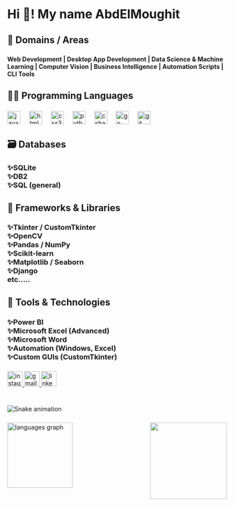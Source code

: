 <h1 align="left">Hi 👋! My name AbdElMoughit</h1>

###

<h2 align="left">🤖 Domains / Areas</h2>

###

<h4 align="left">Web Development | Desktop App Development | Data Science & Machine Learning | Computer Vision | Business Intelligence | Automation Scripts | CLI Tools</h4>

###

<h2 align="left">👨‍💻 Programming Languages</h2>

###

<div align="left">
  <img src="https://cdn.jsdelivr.net/gh/devicons/devicon/icons/javascript/javascript-original.svg" height="30" alt="javascript logo"  />
  <img width="12" />
  <img src="https://cdn.jsdelivr.net/gh/devicons/devicon/icons/html5/html5-original.svg" height="30" alt="html5 logo"  />
  <img width="12" />
  <img src="https://cdn.jsdelivr.net/gh/devicons/devicon/icons/css3/css3-original.svg" height="30" alt="css3 logo"  />
  <img width="12" />
  <img src="https://cdn.jsdelivr.net/gh/devicons/devicon/icons/python/python-original.svg" height="30" alt="python logo"  />
  <img width="12" />
  <img src="https://cdn.jsdelivr.net/gh/devicons/devicon/icons/csharp/csharp-original.svg" height="30" alt="csharp logo"  />
  <img width="12" />
  <img src="https://cdn.jsdelivr.net/gh/devicons/devicon/icons/go/go-original.svg" height="30" alt="go logo"  />
  <img width="12" />
  <img src="https://cdn.jsdelivr.net/gh/devicons/devicon/icons/git/git-original.svg" height="30" alt="git logo"  />
</div>

###

<h2 align="left">🗃️ Databases</h2>

###

<h3 align="left">✨SQLite<br>✨DB2<br>✨SQL (general)</h3>

###

<h2 align="left">🧱 Frameworks & Libraries</h2>

###

<h3 align="left">✨Tkinter / CustomTkinter <br>✨OpenCV <br>✨Pandas / NumPy <br>✨Scikit-learn<br>✨Matplotlib / Seaborn<br>✨Django<br>etc.....</h3>

###

<h2 align="left">🧰 Tools & Technologies</h2>

###

<h3 align="left">✨Power BI<br>✨Microsoft Excel (Advanced)<br>✨Microsoft Word<br>✨Automation (Windows, Excel)<br>✨Custom GUIs (CustomTkinter)</h3>

###

<div align="left">
  <a href="https://www.instagram.com/abd.el_moughit?igsh=ZDk1bWoxcG9rcjE1" target="_blank">
    <img src="https://img.shields.io/static/v1?message=Instagram&logo=instagram&label=&color=E4405F&logoColor=white&labelColor=&style=for-the-badge" height="35" alt="instagram logo"  />
  </a>
  <a href="emoryantis@gmail.com" target="_blank">
    <img src="https://img.shields.io/static/v1?message=Gmail&logo=gmail&label=&color=D14836&logoColor=white&labelColor=&style=for-the-badge" height="35" alt="gmail logo"  />
  </a>
  <a href="https://www.linkedin.com/in/moughit-bougrine-327622353/" target="_blank">
    <img src="https://img.shields.io/static/v1?message=LinkedIn&logo=linkedin&label=&color=0077B5&logoColor=white&labelColor=&style=for-the-badge" height="35" alt="linkedin logo"  />
  </a>
</div>

###

<h4 align="left"></h4>

###

<br clear="both">

<img src="https://raw.githubusercontent.com/moubougrine/moubougrine/output/snake.svg" alt="Snake animation" />

###

<img align="right" height="176" src="https://media1.giphy.com/media/v1.Y2lkPTc5MGI3NjExeTl6MXJ5bmRtYTA4bjRhdHZiZGlyZ2x0N3JuM2hycWZlOXc3MjRqMiZlcD12MV9pbnRlcm5hbF9naWZfYnlfaWQmY3Q9Zw/M13Sak1ZYMj4iRl28g/giphy.gif"  />

###

<div align="left">
  <img src="https://github-readme-stats.vercel.app/api/top-langs?username=moubougrine&locale=en&hide_title=true&layout=compact&card_width=320&langs_count=5&theme=dracula&hide_border=true" height="150" alt="languages graph"  />
</div>

###
